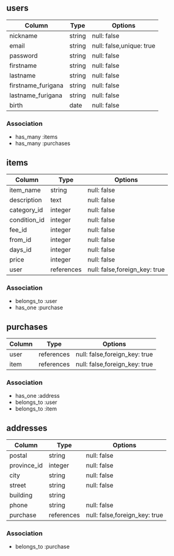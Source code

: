 ## users
|Column            |Type      |Options                      |
|------------------|----------|-----------------------------|
|nickname          |string    |null: false                  |
|email             |string    |null: false,unique: true     |
|password          |string    |null: false                  |
|firstname         |string    |null: false                  |
|lastname          |string    |null: false                  |
|firstname_furigana|string    |null: false                  |
|lastname_furigana |string    |null: false                  |
|birth             |date      |null: false                  |
### Association
- has_many :items
- has_many :purchases


## items

|Column        |Type      |Options                      |
|--------------|----------|-----------------------------|
|item_name     |string    |null: false                  |
|description   |text      |null: false                  |
|category_id   |integer   |null: false                  |
|condition_id  |integer   |null: false                  |
|fee_id        |integer   |null: false                  |
|from_id       |integer   |null: false                  |
|days_id       |integer   |null: false                  |
|price         |integer   |null: false                  |
|user          |references|null: false,foreign_key: true|
### Association
- belongs_to :user
- has_one    :purchase


## purchases
|Column        |Type      |Options                      |
|--------------|----------|-----------------------------|
|user          |references|null: false,foreign_key: true|
|item          |references|null: false,foreign_key: true|
### Association
- has_one    :address
- belongs_to :user
- belongs_to :item



## addresses
|Column     |Type      |Options                      |
|-----------|----------|-----------------------------|
|postal     |string    |null: false                  |
|province_id|integer   |null: false                  |
|city       |string    |null: false                  |
|street     |string    |null: false                  |
|building   |string    |                             |
|phone      |string    |null: false                  |
|purchase   |references|null: false,foreign_key: true|
### Association
- belongs_to :purchase